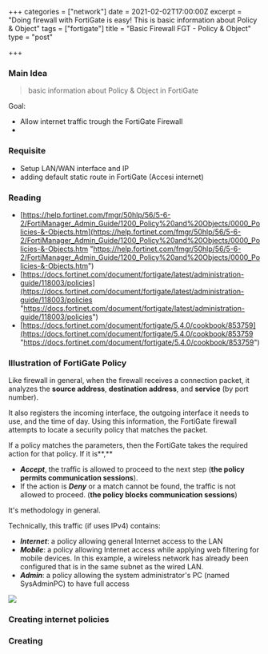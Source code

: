 +++
categories = ["network"]
date = 2021-02-02T17:00:00Z
excerpt = "Doing firewall with FortiGate is easy! This is basic information about Policy & Object"
tags = ["fortigate"]
title = "Basic Firewall FGT - Policy & Object"
type = "post"

+++
### Main Idea

> basic information about Policy & Object in FortiGate

Goal: 

* Allow internet traffic trough the FortiGate Firewall
* 

### Requisite

* Setup LAN/WAN interface and IP
* adding default static route in FortiGate (Accesi internet)

### Reading

* [https://help.fortinet.com/fmgr/50hlp/56/5-6-2/FortiManager_Admin_Guide/1200_Policy%20and%20Objects/0000_Policies-&-Objects.htm](https://help.fortinet.com/fmgr/50hlp/56/5-6-2/FortiManager_Admin_Guide/1200_Policy%20and%20Objects/0000_Policies-&-Objects.htm "https://help.fortinet.com/fmgr/50hlp/56/5-6-2/FortiManager_Admin_Guide/1200_Policy%20and%20Objects/0000_Policies-&-Objects.htm")
* [https://docs.fortinet.com/document/fortigate/latest/administration-guide/118003/policies](https://docs.fortinet.com/document/fortigate/latest/administration-guide/118003/policies "https://docs.fortinet.com/document/fortigate/latest/administration-guide/118003/policies")
* [https://docs.fortinet.com/document/fortigate/5.4.0/cookbook/853759](https://docs.fortinet.com/document/fortigate/5.4.0/cookbook/853759 "https://docs.fortinet.com/document/fortigate/5.4.0/cookbook/853759")

### Illustration of FortiGate Policy

Like firewall in general, when the firewall receives a connection packet, it analyzes the **source address**, **destination address**, and **service** (by port number).

It also registers the incoming interface, the outgoing interface it needs to use, and the time of day. Using this information, the FortiGate firewall attempts to locate a security policy that matches the packet.

If a policy matches the parameters, then the FortiGate takes the required action for that policy. If it is**,**

* **_Accept_**, the traffic is allowed to proceed to the next step (**the policy permits communication sessions**). 
* If the action is **_Deny_** or a match cannot be found, the traffic is not allowed to proceed. (**the policy blocks communication sessions**)

It's methodology in general.

Technically, this traffic (if uses IPv4) contains:

* **_Internet_**: a policy allowing general Internet access to the LAN
* **_Mobile_**: a policy allowing Internet access while applying web filtering for mobile devices. In this example, a wireless network has already been configured that is in the same subnet as the wired LAN.
* **_Admin_**: a policy allowing the system administrator's PC (named SysAdminPC) to have full access

![](https://fortinetweb.s3.amazonaws.com/docs.fortinet.com/v2/resources/598118ae-ea1f-11e9-8977-00505692583a/images/163c545d1db7ea0bf7d84f4eb220a97e_diagram.png)

### Creating internet policies

### Creating 